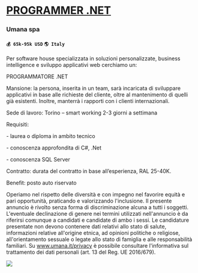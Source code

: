 # [PROGRAMMER .NET](https://www.remotewlb.com/apply/programmer-net)  
### Umana spa  
#### `💰 65k-95k USD` `🌎 Italy`  

Per software house specializzata in soluzioni personalizzate, business intelligence e sviluppo applicativi web cerchiamo un:  
  
PROGRAMMATORE .NET  
  
Mansione: la persona, inserita in un team, sarà incaricata di sviluppare applicativi in base alle richieste del cliente, oltre al mantenimento di quelli già esistenti. Inoltre, manterrà i rapporti con i clienti internazionali.  
  
Sede di lavoro: Torino – smart working 2-3 giorni a settimana  
  
Requisiti:  
  
\- laurea o diploma in ambito tecnico  
  
\- conoscenza approfondita di C#, .Net  
  
\- conoscenza SQL Server  
  
Contratto: durata del contratto in base all’esperienza, RAL 25-40K.  
  
Benefit: posto auto riservato  
  
Operiamo nel rispetto delle diversità e con impegno nel favorire equità e pari opportunità, praticando e valorizzando l'inclusione. Il presente annuncio è rivolto senza forma di discriminazione alcuna a tutti i soggetti. L'eventuale declinazione di genere nei termini utilizzati nell'annuncio è da riferirsi comunque a candidati e candidate di ambo i sessi. Le candidature presentate non devono contenere dati relativi allo stato di salute, informazioni relative all'origine etnica, ad opinioni politiche o religiose, all'orientamento sessuale o legate allo stato di famiglia e alle responsabilità familiari. Su www.umana.it/privacy è possibile consultare l'informativa sul trattamento dei dati personali (art. 13 del Reg. UE 2016/679).

![](https://remotive.com/job/track/1897373/blank.gif?source=public_api)

